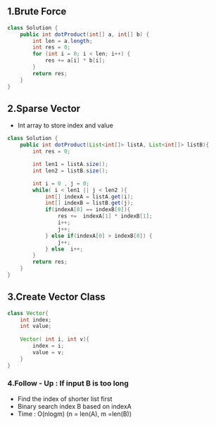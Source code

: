## 1.Brute Force
```java
class Solution {
    public int dotProduct(int[] a, int[] b) {
        int len = a.length;
        int res = 0;
        for (int i = 0; i < len; i++) {
            res += a[i] * b[i];
        }
        return res;
    }
}
```

## 2.Sparse Vector
* Int array to store index and value

```java
class Solution {
    public int dotProduct(List<int[]> listA, List<int[]> listB){
        int res = 0;

        int len1 = listA.size();
        int len2 = listB.size();

        int i = 0 , j = 0;
        while( i < len1 || j < len2 ){
            int[] indexA = listA.get(i);
            int[] indexB = listB.get(j);
            if(indexA[0] == indexB[0]){
                res +=  indexA[1] * indexB[1];
                i++;
                j++;
            } else if(indexA[0] > indexB[0]) {
                j++;
            } else  i++;
        }
        return res;
    }
}

```

## 3.Create Vector Class

```java
class Vector{
    int index;
    int value;
    
    Vector( int i, int v){
        index = i;
        value = v;
    }
}

```


### 4.Follow - Up  : If input B is too long
* Find the index of shorter list first
* Binary search index B based on indexA
* Time : O(nlogm) (n = len(A), m =len(B))

